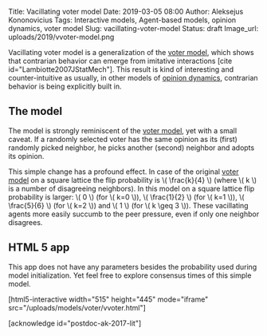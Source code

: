 Title: Vacillating voter model
Date: 2019-03-05 08:00
Author: Aleksejus Kononovicius
Tags: Interactive models, Agent-based models, opinion dynamics, voter model
Slug: vacillating-voter-model
Status: draft
Image_url: uploads/2019/vvoter-model.png

Vacillating voter model is a generalization of the
[voter model]({filename}/articles/2016/rinkejo-modelis.md), which shows that
contrarian behavior can emerge from imitative interactions
[cite id="Lambiotte2007JStatMech"]. This result is kind of interesting and
counter-intuitive as usually, in other models of [opinion dynamics](/tag/opinion-dynamics/),
contrarian behavior is being explicitly built in.

## The model

The model is strongly reminiscent of the [voter model]({filename}/articles/2016/rinkejo-modelis.md),
yet with a small caveat. If a randomly selected voter has the same opinion as
its (first) randomly picked neighbor, he picks another (second) neighbor and
adopts its opinion.

This simple change has a profound effect. In case of the original
[voter model]({filename}/articles/2016/rinkejo-modelis.md) on a square lattice
the flip probability is \\\( \frac{k}{4} \\\) (where \\\( k \\\) is a number of
disagreeing neighbors). In this model on a square lattice flip probability is
larger: \\\( 0 \\\) (for \\\( k=0 \\\)), \\\( \frac{1}{2} \\\) (for \\\( k=1 \\\)),
\\\( \frac{5}{6} \\\) (for \\\( k=2 \\\)) and \\\( 1 \\\) (for \\\( k \geq 3 \\\)).
These vacillating agents more easily succumb to the peer pressure, even if only
one neighbor disagrees.

## HTML 5 app

This app does not have any parameters besides the probability used during model
initialization. Yet feel free to explore consensus times of this simple model.

[html5-interactive width="515" height="445" mode="iframe"
src="/uploads/models/voter/vvoter.html"]

[acknowledge id="postdoc-ak-2017-lit"]
